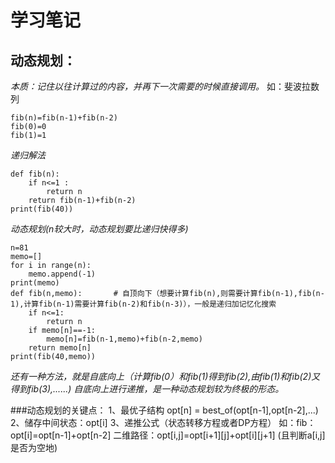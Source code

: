 # 学习笔记
##  动态规划：
*本质：记住以往计算过的内容，并再下一次需要的时候直接调用。*
如：斐波拉数列
```
fib(n)=fib(n-1)+fib(n-2)
fib(0)=0
fib(1)=1
```
*递归解法*
```
def fib(n):
    if n<=1 :
        return n
    return fib(n-1)+fib(n-2)
print(fib(40))
```

*动态规划(n较大时，动态规划要比递归快得多)*
```
n=81
memo=[]
for i in range(n):
    memo.append(-1)
print(memo)
def fib(n,memo):       # 自顶向下（想要计算fib(n),则需要计算fib(n-1),fib(n-1),计算fib(n-1)需要计算fib(n-2)和fib(n-3)），一般是递归加记忆化搜索
    if n<=1:
        return n
    if memo[n]==-1:
        memo[n]=fib(n-1,memo)+fib(n-2,memo)
    return memo[n]
print(fib(40,memo))
```

*还有一种方法，就是自底向上（计算fib(0）和fib(1)得到fib(2),由fib(1)和fib(2)又得到fib(3),......)
自底向上进行递推，是一种动态规划较为终极的形态。*

###动态规划的关键点：
1、最优子结构 opt[n] = best_of(opt[n-1],opt[n-2],...)
2、储存中间状态：opt[i]
3、递推公式（状态转移方程或者DP方程）
如：fib：opt[i]=opt[n-1]+opt[n-2]
二维路径：opt[i,j]=opt[i+1][j]+opt[i][j+1] (且判断a[i,j]是否为空地)